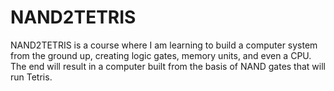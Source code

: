 # NAND2TETRIS
NAND2TETRIS is a course where I am learning to build a computer system from the ground up, creating logic gates, memory units, and even a CPU. The end will result in a computer built from the basis of NAND gates that will run Tetris.
